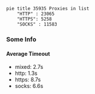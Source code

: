 
```mermaid
pie title 35935 Proxies in list
    "HTTP" : 23065
    "HTTPS": 5258
    "SOCKS" : 11583
```

### Some Info
#### Average Timeout

- mixed: 2.7s
- http: 1.3s
- https: 8.7s
- socks: 6.6s